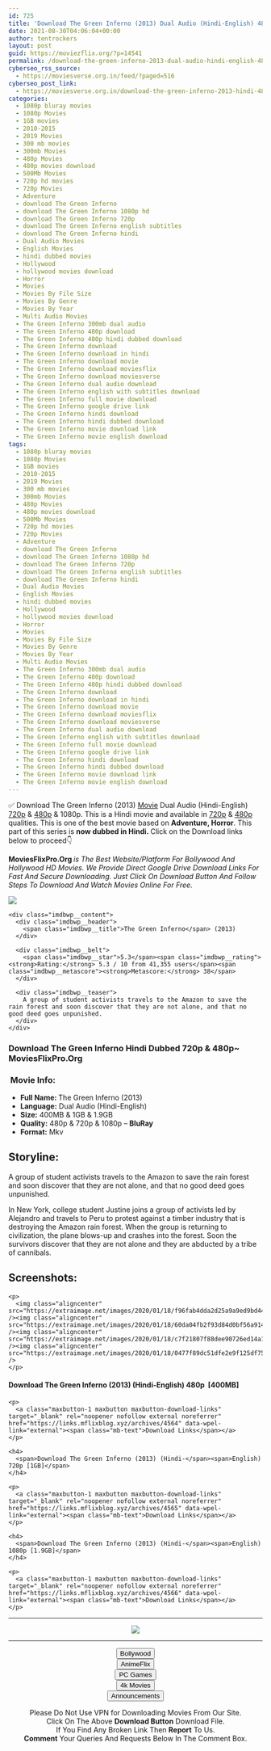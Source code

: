 ```yaml
---
id: 725
title: 'Download The Green Inferno (2013) Dual Audio (Hindi-English) 480p [400MB] || 720p [1GB] || 1080p [1.9GB]'
date: 2021-08-30T04:06:04+00:00
author: tentrockers
layout: post
guid: https://moviezflix.org/?p=14541
permalink: /download-the-green-inferno-2013-dual-audio-hindi-english-480p-400mb-720p-1gb-1080p-1-9gb/
cyberseo_rss_source:
  - https://moviesverse.org.in/feed/?paged=516
cyberseo_post_link:
  - https://moviesverse.org.in/download-the-green-inferno-2013-hindi-480p-720p-1080p/
categories:
  - 1080p bluray movies
  - 1080p Movies
  - 1GB movies
  - 2010-2015
  - 2019 Movies
  - 300 mb movies
  - 300mb Movies
  - 480p Movies
  - 480p movies download
  - 500Mb Movies
  - 720p hd movies
  - 720p Movies
  - Adventure
  - download The Green Inferno
  - download The Green Inferno 1080p hd
  - download The Green Inferno 720p
  - download The Green Inferno english subtitles
  - download The Green Inferno hindi
  - Dual Audio Movies
  - English Movies
  - hindi dubbed movies
  - Hollywood
  - hollywood movies download
  - Horror
  - Movies
  - Movies By File Size
  - Movies By Genre
  - Movies By Year
  - Multi Audio Movies
  - The Green Inferno 300mb dual audio
  - The Green Inferno 480p download
  - The Green Inferno 480p hindi dubbed download
  - The Green Inferno download
  - The Green Inferno download in hindi
  - The Green Inferno download movie
  - The Green Inferno download moviesflix
  - The Green Inferno download moviesverse
  - The Green Inferno dual audio download
  - The Green Inferno english with subtitles download
  - The Green Inferno full movie download
  - The Green Inferno google drive link
  - The Green Inferno hindi download
  - The Green Inferno hindi dubbed download
  - The Green Inferno movie download link
  - The Green Inferno movie english download
tags:
  - 1080p bluray movies
  - 1080p Movies
  - 1GB movies
  - 2010-2015
  - 2019 Movies
  - 300 mb movies
  - 300mb Movies
  - 480p Movies
  - 480p movies download
  - 500Mb Movies
  - 720p hd movies
  - 720p Movies
  - Adventure
  - download The Green Inferno
  - download The Green Inferno 1080p hd
  - download The Green Inferno 720p
  - download The Green Inferno english subtitles
  - download The Green Inferno hindi
  - Dual Audio Movies
  - English Movies
  - hindi dubbed movies
  - Hollywood
  - hollywood movies download
  - Horror
  - Movies
  - Movies By File Size
  - Movies By Genre
  - Movies By Year
  - Multi Audio Movies
  - The Green Inferno 300mb dual audio
  - The Green Inferno 480p download
  - The Green Inferno 480p hindi dubbed download
  - The Green Inferno download
  - The Green Inferno download in hindi
  - The Green Inferno download movie
  - The Green Inferno download moviesflix
  - The Green Inferno download moviesverse
  - The Green Inferno dual audio download
  - The Green Inferno english with subtitles download
  - The Green Inferno full movie download
  - The Green Inferno google drive link
  - The Green Inferno hindi download
  - The Green Inferno hindi dubbed download
  - The Green Inferno movie download link
  - The Green Inferno movie english download
---
```

<div class="thecontent clearfix">
  <p>
    ✅ Download The Green Inferno (2013) <a href="https://moviesverse.org.in/category/movies/" data-wpel-link="internal">Movie</a> Dual Audio (Hindi-English) <a href="https://moviesverse.org.in/720p-movies/" data-wpel-link="internal">720p</a>&nbsp;&&nbsp;<a href="https://moviesverse.org.in/480p-movies/" data-wpel-link="internal">480p</a> & 1080p. This is a Hindi movie and available in <a href="https://moviesverse.org.in/720p-movies/" data-wpel-link="internal">720p</a>&nbsp;&&nbsp;<a href="https://moviesverse.org.in/480p-movies/" data-wpel-link="internal">480p</a> qualities. This is one of the best movie based on <strong>Adventure, Horror</strong>. This part of this series is <strong>now dubbed in <span>Hindi.&nbsp;</span></strong><span>Click on the Download links below to proceed👇</span>
  </p>
  
  <p>
    <strong><span>MoviesFlixPro.Org&nbsp;</span></strong><em>is The Best Website/Platform For Bollywood And Hollywood HD Movies. We Provide Direct Google Drive Download Links For Fast And Secure Downloading. Just Click On Download Button And Follow Steps To&nbsp;Download And Watch Movies Online For Free.</em>
  </p>
  
  <div class="imdbwp imdbwp--movie dark">
    <div class="imdbwp__thumb">
      <a class="imdbwp__link" target="_blank" title="The Green Inferno" href="https://www.imdb.com/title/tt2403021/" rel="nofollow external noopener noreferrer" data-wpel-link="external"><img class="imdbwp__img" src="https://m.media-amazon.com/images/M/MV5BMTE0MjgzMjk5MzdeQTJeQWpwZ15BbWU4MDM5OTM1MTYx._V1_SX300.jpg" /></a>
    </div>
    
    <div class="imdbwp__content">
      <div class="imdbwp__header">
        <span class="imdbwp__title">The Green Inferno</span> (2013)
      </div>
      
      <div class="imdbwp__belt">
        <span class="imdbwp__star">5.3</span><span class="imdbwp__rating"><strong>Rating:</strong> 5.3 / 10 from 41,355 users</span><span class="imdbwp__metascore"><strong>Metascore:</strong> 38</span>
      </div>
      
      <div class="imdbwp__teaser">
        A group of student activists travels to the Amazon to save the rain forest and soon discover that they are not alone, and that no good deed goes unpunished.
      </div>
    </div>
  </div>
  
  <h3>
    <span>Download The Green Inferno Hindi Dubbed 720p & 480p~ MoviesFlixPro.Org</span>
  </h3>
  
  <h3>
    <span>&nbsp;Movie Info:&nbsp;</span>
  </h3>
  
  <ul>
    <li>
      <strong>Full Name: </strong>The Green Inferno (2013)
    </li>
    <li>
      <strong>Language:</strong> Dual Audio (Hindi-English)
    </li>
    <li>
      <strong>Size:</strong> 400MB & 1GB & 1.9GB
    </li>
    <li>
      <strong>Quality:</strong> 480p & 720p & 1080p – <span><strong>BluRay</strong></span>
    </li>
    <li>
      <strong>Format:</strong>&nbsp;Mkv
    </li>
  </ul>
  
  <h2>
    <span>Storyline:</span>
  </h2>
  
  <p>
    A group of student activists travels to the Amazon to save the rain forest and soon discover that they are not alone, and that no good deed goes unpunished.
  </p>
  
  <div>
    In New York, college student Justine joins a group of activists led by Alejandro and travels to Peru to protest against a timber industry that is destroying the Amazon rain forest. When the group is returning to civilization, the plane blows-up and crashes into the forest. Soon the survivors discover that they are not alone and they are abducted by a tribe of cannibals.
  </div>
  
  <div class="summary_text">
    <h2>
      <span>Screenshots:</span>
    </h2>
    
    <p>
      <img class="aligncenter" src="https://extraimage.net/images/2020/01/18/f96fab4dda2d25a9a9ed9bd440535476.jpg" /><img class="aligncenter" src="https://extraimage.net/images/2020/01/18/60da04fb2f93d84d0bf56a9142a6f3be.jpg" /><img class="aligncenter" src="https://extraimage.net/images/2020/01/18/c7f21807f88dee90726ed14a16e3c164.jpg" /><img class="aligncenter" src="https://extraimage.net/images/2020/01/18/0477f89dc51dfe2e9f125df751722528.jpg" />
    </p>
  </div>
  
  <div class="inline canwrap">
    <h4>
      <span>Download The Green Inferno (2013) (Hindi-English) </span><span>480p&nbsp; [400MB]</span>
    </h4>
    
    <p>
      <a class="maxbutton-1 maxbutton maxbutton-download-links" target="_blank" rel="noopener nofollow external noreferrer" href="https://links.mflixblog.xyz/archives/4564" data-wpel-link="external"><span class="mb-text">Download Links</span></a>
    </p>
    
    <h4>
      <span>Download The Green Inferno (2013) (Hindi-</span><span>English) 720p [1GB]</span>
    </h4>
    
    <p>
      <a class="maxbutton-1 maxbutton maxbutton-download-links" target="_blank" rel="noopener nofollow external noreferrer" href="https://links.mflixblog.xyz/archives/4565" data-wpel-link="external"><span class="mb-text">Download Links</span></a>
    </p>
    
    <h4>
      <span>Download The Green Inferno (2013) (Hindi-</span><span>English) 1080p [1.9GB]</span>
    </h4>
    
    <p>
      <a class="maxbutton-1 maxbutton maxbutton-download-links" target="_blank" rel="noopener nofollow external noreferrer" href="https://links.mflixblog.xyz/archives/4566" data-wpel-link="external"><span class="mb-text">Download Links</span></a>
    </p>
  </div>
</div>

<center>
  </p> 
  
  <hr />
  
  <p>
    <a href="http://gdrivepro.xyz/join.php" data-wpel-link="external" target="_blank" rel="nofollow external noopener noreferrer"><img src="https://i.imgur.com/FhMdWdW.png" /></a>
  </p>
  
  <hr />
  
  <p>
    <a href="https://dogemovies.xyz" target="_blank" data-wpel-link="external" rel="nofollow external noopener noreferrer"><button class="button button5">Bollywood</button></a><br /> <a href="https://animeflix.in" target="_blank" data-wpel-link="external" rel="nofollow external noopener noreferrer"><button class="button button5">AnimeFlix</button></a><br /> <a href="https://gamesflix.net/" target="_blank" data-wpel-link="external" rel="nofollow external noopener noreferrer"><button class="button button5">PC Games</button></a><br /> <a href="https://uhdmovies.in" target="_blank" data-wpel-link="external" rel="nofollow external noopener noreferrer"><button class="button button5">4k Movies</button></a><br /> <a href="https://moviesverse.org.in/announcements/" target="_blank" data-wpel-link="internal" rel="noopener"><button class="button button5">Announcements</button></a>
  </p>
  
  <div class="alert alert-danger">
    Please Do Not Use VPN for Downloading Movies From Our Site.
  </div>
  
  <div class="alert alert-success">
    Click On The Above <strong>Download Button</strong> Download File.
  </div>
  
  <div class="alert alert-warning">
    If You Find Any Broken Link Then <strong>Report</strong> To Us.
  </div>
  
  <div class="alert alert-info">
    <strong>Comment</strong> Your Queries And Requests Below In The Comment Box.
  </div>
  
  <p>
    </center>
  </p>
